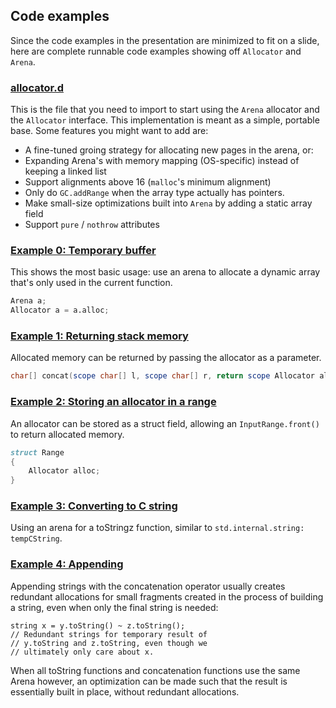 ## Code examples

Since the code examples in the presentation are minimized to fit on a slide, here are complete runnable code examples showing off `Allocator` and `Arena`.

### [allocator.d](https://github.com/dkorpel/dconf/blob/master/dconf24/allocator.d)

This is the file that you need to import to start using the `Arena` allocator and the `Allocator` interface.
This implementation is meant as a simple, portable base. 
Some features you might want to add are:

- A fine-tuned groing strategy for allocating new pages in the arena, or:
- Expanding Arena's with memory mapping (OS-specific) instead of keeping a linked list
- Support alignments above 16 (`malloc`'s minimum alignment)
- Only do `GC.addRange` when the array type actually has pointers.
- Make small-size optimizations built into `Arena` by adding a static array field
- Support `pure` / `nothrow` attributes

### [Example 0: Temporary buffer](https://github.com/dkorpel/dconf/blob/master/dconf24/allocator.d)

This shows the most basic usage: use an arena to allocate a dynamic array that's only used in the current function.

```D
Arena a;
Allocator a = a.alloc;
```

### [Example 1: Returning stack memory](https://github.com/dkorpel/dconf/blob/master/dconf24/ex1_return.d)

Allocated memory can be returned by passing the allocator as a parameter.

```D
char[] concat(scope char[] l, scope char[] r, return scope Allocator alloc = gc)
```

### [Example 2: Storing an allocator in a range](https://github.com/dkorpel/dconf/blob/master/dconf24/ex2_range.d)

An allocator can be stored as a struct field, allowing an `InputRange.front()` to return allocated memory.

```D
struct Range
{
    Allocator alloc;
}
```

### [Example 3: Converting to C string](https://github.com/dkorpel/dconf/blob/master/dconf24/ex3_stringz.d)

Using an arena for a toStringz function, similar to `std.internal.string: tempCString`.

### [Example 4: Appending](https://github.com/dkorpel/dconf/blob/master/dconf24/ex4_appending.d)

Appending strings with the concatenation operator usually creates redundant allocations for small fragments created in the process of building a string, even when only the final string is needed:

```
string x = y.toString() ~ z.toString();
// Redundant strings for temporary result of
// y.toString and z.toString, even though we 
// ultimately only care about x. 
```

When all toString functions and concatenation functions use the same Arena however,
an optimization can be made such that the result is essentially built in place,
without redundant allocations.
